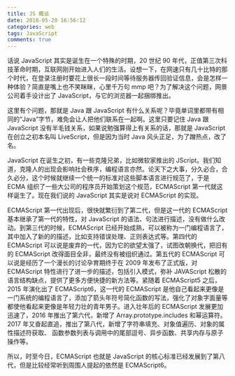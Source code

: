```yaml
---
title: JS 概谈
date: 2018-05-20 16:56:12
categories: web
tags: JavaScript
comments: true
---
```


话说 JavaScript 其实是诞生在一个特殊的时期，20 世纪 90 年代，正值第三次科技革命时期，互联网刚开始进入人们的生活。设想一下，在网速只有几十比特的那个时代，在登录注册时要花上很长一段时间等待服务器传回验证信息，会是怎样一种体验？简直是嘴上也不笑眯眯，心里千万句 mmp 吧？为了解决这个问题，网景公司着手设计出了 JavaScript，与它的浏览器一起捆绑推出。

<!--more-->

这里有个问题，那就是 Java 跟 JavaScript 有什么关系呢？毕竟单词里都带有相同的“Java”字节，难免会让人把他们联系在一起啊。这里只要记住 Java 跟 JavaScript 没有半毛钱关系，如果说勉强算得上有关系的话，那就是 JavaScript 在创立之初本名叫 LiveScript，但是因为当时 Java 风头正足，为了蹭热点，改了名。

JavaScript 在诞生之初，有一些克隆兄弟，比如微软家推出的 JScript。我们知道，克隆人的出现会影响社会秩序，编程语言亦然。论天下之大事，分久必合，合久必分，这个时候就继续一个统一的标准对这些脚本语言进行规范了，于是 ECMA 组织了一些大公司的程序员开始策划这个规范，ECMAScript 第一代就这样诞生了。现在我们说的 JavaScript 其实是说对 ECMAScript 的实现。

ECMAScript 第一代出现后，很快就繁衍到了第二代，但是这一代的 ECMAScript 基本继承了第一代的特性，对 JavaScript 的语法、句法进行描述，没有做什么改动。到第三代的时候，ECMAScript 已经开始成熟，可以被称为一门编程语言了，其中加入了新的的描述，比如支持错误处理、正则表达式等。第四代的 ECMAScript 可以说是废弃的一代，因为它的欲望太强了，试图改朝换代，把旧有的 ECMAScript 改得面目全非，最终没有被组织通过。第五代的 ECMAScript 可以说是经历了一个漫长的讨论孕育期终于在 2009 年发布了正式版，对 ECMAScript 特性进行了进一步的描述，包括引入模式，弥补 JAVAScript 松散的语言结构缺点，提供了更多方便快捷的新方法等。紧随着 ECMAScript5 之后，2015 年演化出了 ECMAScript6，这一代的 ECMAScript 是他自己看起来更像是一门系统的编程语言了，添加了箭头年符号简化函数的写法，强化了对象字面量等都使他看起来更像是年轻力壮的青年男子。进入壮年后的 ECMAScript 发展更加迅速了，2016 年推出了第六代，新增了 Array.prototype.includes 和幂运算符。2017 年又奋起直追，推出了第八代，新增了字符串填充、对象值遍历、对象的属性描述符获取、 函数参数列表与调用中的尾部逗号、异步函数、共享内存与原子操作等。

所以，时至今日，ECMAScript 也就是 JavaScript 的核心标准已经发展到了第八代，但是比较经常听到周围人提起的依然是 ECMAScript6。
